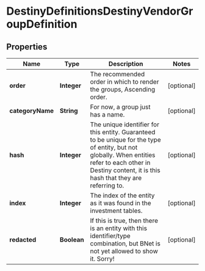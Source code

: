 
# DestinyDefinitionsDestinyVendorGroupDefinition

## Properties
Name | Type | Description | Notes
------------ | ------------- | ------------- | -------------
**order** | **Integer** | The recommended order in which to render the groups, Ascending order. |  [optional]
**categoryName** | **String** | For now, a group just has a name. |  [optional]
**hash** | **Integer** | The unique identifier for this entity. Guaranteed to be unique for the type of entity, but not globally.  When entities refer to each other in Destiny content, it is this hash that they are referring to. |  [optional]
**index** | **Integer** | The index of the entity as it was found in the investment tables. |  [optional]
**redacted** | **Boolean** | If this is true, then there is an entity with this identifier/type combination, but BNet is not yet allowed to show it. Sorry! |  [optional]



